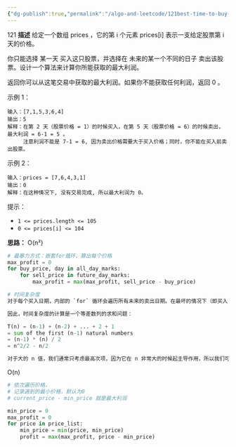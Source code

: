 ```yaml
---
{"dg-publish":true,"permalink":"/algo-and-leetcode/121best-time-to-buy-and-sell-stock/","created":"2024-05-13T10:36:46.010+08:00","updated":"2024-05-13T13:07:32.055+08:00"}
---
```


121
**描述**
给定一个数组 prices ，它的第 i 个元素 prices[i] 表示一支给定股票第 i 天的价格。

你只能选择 某一天 买入这只股票，并选择在 未来的某一个不同的日子 卖出该股票。设计一个算法来计算你所能获取的最大利润。

返回你可以从这笔交易中获取的最大利润。如果你不能获取任何利润，返回 0 。


示例 1：
```
输入：[7,1,5,3,6,4]
输出：5
解释：在第 2 天（股票价格 = 1）的时候买入，在第 5 天（股票价格 = 6）的时候卖出，最大利润 = 6-1 = 5 。
     注意利润不能是 7-1 = 6, 因为卖出价格需要大于买入价格；同时，你不能在买入前卖出股票。
```
示例 2：
```
输入：prices = [7,6,4,3,1]
输出：0
解释：在这种情况下, 没有交易完成, 所以最大利润为 0。
```

提示：
+ `1 <= prices.length <= 105`
+ `0 <= prices[i] <= 104`

**思路：**
O(n²)
```python
# 最暴力方式：嵌套for循环，算出每个价格
max_profit = 0
for buy_price, day in all_day_marks:
	for sell_price in future_day_marks:
		max_profit = max(max_profit, sell_price - buy_price)

# 时间复杂度
对于每个买入日期，内部的 `for` 循环会遍历所有未来的卖出日期。在最坏的情况下（即买入日期是数组的第一个元素），这个内部循环会执行 n-1 次。随着外部循环的进行，内部循环的迭代次数会逐渐减少到 1 次。

因此，时间复杂度的计算是一个等差数列的求和问题：

T(n) = (n-1) + (n-2) + ... + 2 + 1  
= sum of the first (n-1) natural numbers  
= (n-1) * (n) / 2  
= n^2/2 - n/2

对于大的 n 值，我们通常只考虑最高次项，因为它在 n 非常大的时候起主导作用，所以我们可以忽略掉系数和低次项。因此，该算法的时间复杂度可以简化为 O(n^2)。
```

O(n)
```python
# 依次遍历价格，
# 记录遇到的最小价格，默认为0
# current_price - min_price 就是最大利润

min_price = 0
max_profit = 0
for price in price_list:
	min_price = min(price, min_price)
	profit = max(max_profit, price - min_price)
```
